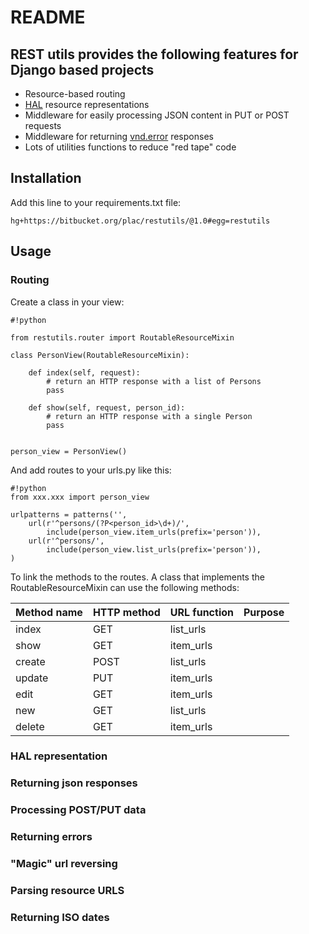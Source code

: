 # README #

## REST utils provides the following features for Django based projects ##

* Resource-based routing
* [HAL](http://stateless.co/hal_specification.html) resource representations
* Middleware for easily processing JSON content in PUT or POST requests
* Middleware for returning [vnd.error](https://github.com/blongden/vnd.error) responses
* Lots of utilities functions to reduce "red tape" code

## Installation ##

Add this line to your requirements.txt file:

```
hg+https://bitbucket.org/plac/restutils/@1.0#egg=restutils
```


## Usage ##

### Routing ###

Create a class in your view:

```
#!python

from restutils.router import RoutableResourceMixin

class PersonView(RoutableResourceMixin):

    def index(self, request):
        # return an HTTP response with a list of Persons
        pass

    def show(self, request, person_id):
        # return an HTTP response with a single Person
        pass


person_view = PersonView()
```

And add routes to your urls.py like this:

```
#!python
from xxx.xxx import person_view

urlpatterns = patterns('',
    url(r'^persons/(?P<person_id>\d+)/',
        include(person_view.item_urls(prefix='person')),
    url(r'^persons/',
        include(person_view.list_urls(prefix='person')),
)

```
To link the methods to the routes. A class that implements the RoutableResourceMixin can use the following methods:

|Method name|HTTP method|URL function|Purpose|
|---|---|---|---|
|index|GET|list_urls|   |
|show|GET|item_urls|   |
|create|POST|list_urls|   |
|update|PUT|item_urls|   |
|edit|GET|item_urls|   |
|new|GET|list_urls|   |
|delete|GET|item_urls|   |



### HAL representation ###

### Returning json responses ###

### Processing POST/PUT data ###

### Returning errors ###

### "Magic" url reversing ###

### Parsing resource URLS ###

### Returning ISO dates ###